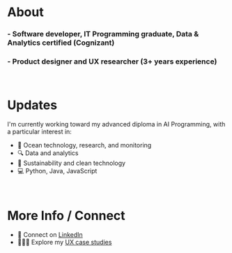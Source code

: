 # About
### - Software developer, IT Programming graduate, Data & Analytics certified (Cognizant)
### - Product designer and UX researcher (3+ years experience)

<br />

# Updates
I'm currently working toward my advanced diploma in AI Programming, with a particular interest in:
- 🌊 Ocean technology, research, and monitoring
- 🔍 Data and analytics
- 🌱 Sustainability and clean technology
- 💻 Python, Java, JavaScript

<br />

# More Info / Connect
- 🤝 Connect on [LinkedIn](https://www.linkedin.com/in/r-scoville/)
- 👩🏻‍💻 Explore my [UX case studies](https://rosescoville.com)
